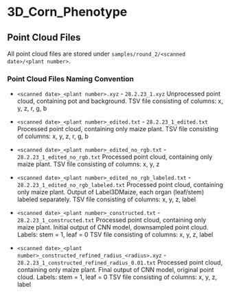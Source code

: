 # 3D_Corn_Phenotype

## Point Cloud Files

All point cloud files are stored under `samples/round_2/<scanned date>/<plant number>`.

### Point Cloud Files Naming Convention

- `<scanned date>_<plant number>.xyz` - `28.2.23_1.xyz`
  Unprocessed point cloud, containing pot and background.
  TSV file consisting of columns: x, y, z, r, g, b

- `<scanned date>_<plant number>_edited.txt` - `28.2.23_1_edited.txt`
  Processed point cloud, containing only maize plant.
  TSV file consisting of columns: x, y, z, r, g, b

- `<scanned date>_<plant number>_edited_no_rgb.txt` - `28.2.23_1_edited_no_rgb.txt`
  Processed point cloud, containing only maize plant.
  TSV file consisting of columns: x, y, z

- `<scanned date>_<plant number>_edited_no_rgb_labeled.txt` - `28.2.23_1_edited_no_rgb_labeled.txt`
  Processed point cloud, containing only maize plant.
  Output of Label3DMaize, each organ (leaf/stem) labeled separately.
  TSV file consisting of columns: x, y, z, label

- `<scanned date>_<plant number>_constructed.txt` - `28.2.23_1_constructed.txt`
  Processed point cloud, containing only maize plant.
  Initial output of CNN model, downsampled point cloud.
  Labels: stem = 1, leaf = 0
  TSV file consisting of columns: x, y, z, label

- `<scanned date>_<plant number>_constructed_refined_radius_<radius>.xyz` - `28.2.23_1_constructed_refined_radius_0.01.txt`
  Processed point cloud, containing only maize plant.
  Final output of CNN model, original point cloud.
  Labels: stem = 1, leaf = 0
  TSV file consisting of columns: x, y, z, label
